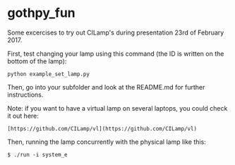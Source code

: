 # gothpy_fun

Some excercises to try out CILamp's during presentation 23rd of February 2017.

First, test changing your lamp using this command (the ID is written on the bottom of the lamp):

	python example_set_lamp.py

Then, go into your subfolder and look at the README.md for further instructions.

Note: if you want to have a virtual lamp on several laptops, you could check it out here:

	[https://github.com/CILamp/vl](https://github.com/CILamp/vl)

Then, running the lamp concurrently with the physical lamp like this:

	$ ./run -i system_e

